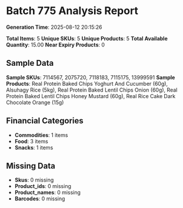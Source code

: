 # Batch 775 Analysis Report

**Generation Time**: 2025-08-12 20:15:26

**Total Items**: 5
**Unique SKUs**: 5
**Unique Products**: 5
**Total Available Quantity**: 15.00
**Near Expiry Products**: 0

## Sample Data
**Sample SKUs**: 7114567, 2075720, 7118183, 7115175, 13999591
**Sample Products**: Real Protein Baked Chips Yoghurt And Cucumber (60g), Alsuhagy Rice (5kg), Real Protein Baked Lentil Chips Onion (60g), Real Protein Baked Lentil Chips Honey Mustard (60g), Real Rice Cake Dark Chocolate Orange (15g)

## Financial Categories
- **Commodities**: 1 items
- **Food**: 3 items
- **Snacks**: 1 items

## Missing Data
- **Skus**: 0 missing
- **Product_ids**: 0 missing
- **Product_names**: 0 missing
- **Barcodes**: 0 missing

